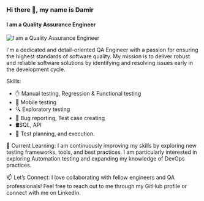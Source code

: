 ### Hi there 👋, my name is Damir
#### I am a Quality Assurance Engineer
![I am a Quality Assurance Engineer](https://img.freepik.com/premium-vector/qa-quality-assurance-concept-with-big-words-people-surrounded-by-related-icon-with-blue-color-style_25156-1415.jpg?size=626&ext=jpg&ga=GA1.1.319255205.1722018545&semt=ais_hybrid)

I'm a dedicated and detail-oriented QA Engineer with a passion for ensuring the highest standards of software quality. My mission is to deliver robust and reliable software solutions by identifying and resolving issues early in the development cycle.

Skills: 
- :hand: Manual testing, Regression & Functional testing
- :iphone: Mobile testing 
- :mag: Exploratory testing
- :bug: Bug reporting, Test case creating
- 🛢SQL, API
- :page_facing_up: Test planning, and execution.

🌱 Current Learning:
I am continuously improving my skills by exploring new testing frameworks, tools, and best practices. I am particularly interested in exploring Automation testing and expanding my knowledge of DevOps practices.

📫 Let’s Connect:
I love collaborating with fellow engineers and QA professionals! Feel free to reach out to me through my GitHub profile or connect with me on LinkedIn.


  
